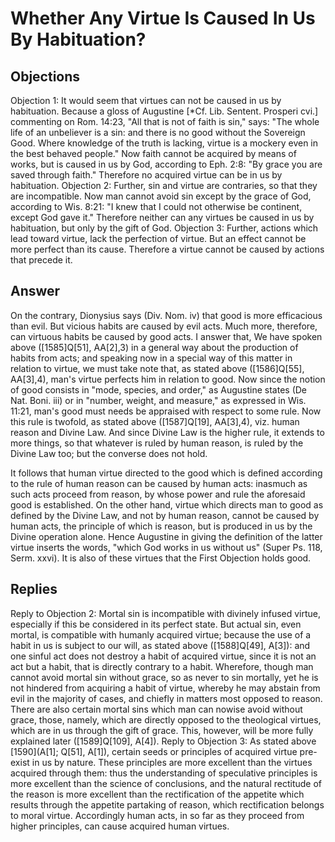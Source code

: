 # Whether Any Virtue Is Caused In Us By Habituation?
## Objections
Objection 1: It would seem that virtues can not be caused in us by habituation. Because a gloss of Augustine [*Cf. Lib. Sentent. Prosperi cvi.] commenting on Rom. 14:23, "All that is not of faith is sin," says: "The whole life of an unbeliever is a sin: and there is no good without the Sovereign Good. Where knowledge of the truth is lacking, virtue is a mockery even in the best behaved people." Now faith cannot be acquired by means of works, but is caused in us by God, according to Eph. 2:8: "By grace you are saved through faith." Therefore no acquired virtue can be in us by habituation.
Objection 2: Further, sin and virtue are contraries, so that they are incompatible. Now man cannot avoid sin except by the grace of God, according to Wis. 8:21: "I knew that I could not otherwise be continent, except God gave it." Therefore neither can any virtues be caused in us by habituation, but only by the gift of God.
Objection 3: Further, actions which lead toward virtue, lack the perfection of virtue. But an effect cannot be more perfect than its cause. Therefore a virtue cannot be caused by actions that precede it.
## Answer
On the contrary, Dionysius says (Div. Nom. iv) that good is more efficacious than evil. But vicious habits are caused by evil acts. Much more, therefore, can virtuous habits be caused by good acts.
I answer that, We have spoken above ([1585]Q[51], AA[2],3) in a general way about the production of habits from acts; and speaking now in a special way of this matter in relation to virtue, we must take note that, as stated above ([1586]Q[55], AA[3],4), man's virtue perfects him in relation to good. Now since the notion of good consists in "mode, species, and order," as Augustine states (De Nat. Boni. iii) or in "number, weight, and measure," as expressed in Wis. 11:21, man's good must needs be appraised with respect to some rule. Now this rule is twofold, as stated above ([1587]Q[19], AA[3],4), viz. human reason and Divine Law. And since Divine Law is the higher rule, it extends to more things, so that whatever is ruled by human reason, is ruled by the Divine Law too; but the converse does not hold.

It follows that human virtue directed to the good which is defined according to the rule of human reason can be caused by human acts: inasmuch as such acts proceed from reason, by whose power and rule the aforesaid good is established. On the other hand, virtue which directs man to good as defined by the Divine Law, and not by human reason, cannot be caused by human acts, the principle of which is reason, but is produced in us by the Divine operation alone. Hence Augustine in giving the definition of the latter virtue inserts the words, "which God works in us without us" (Super Ps. 118, Serm. xxvi). It is also of these virtues that the First Objection holds good.
## Replies
Reply to Objection 2: Mortal sin is incompatible with divinely infused virtue, especially if this be considered in its perfect state. But actual sin, even mortal, is compatible with humanly acquired virtue; because the use of a habit in us is subject to our will, as stated above ([1588]Q[49], A[3]): and one sinful act does not destroy a habit of acquired virtue, since it is not an act but a habit, that is directly contrary to a habit. Wherefore, though man cannot avoid mortal sin without grace, so as never to sin mortally, yet he is not hindered from acquiring a habit of virtue, whereby he may abstain from evil in the majority of cases, and chiefly in matters most opposed to reason. There are also certain mortal sins which man can nowise avoid without grace, those, namely, which are directly opposed to the theological virtues, which are in us through the gift of grace. This, however, will be more fully explained later ([1589]Q[109], A[4]).
Reply to Objection 3: As stated above [1590](A[1]; Q[51], A[1]), certain seeds or principles of acquired virtue pre-exist in us by nature. These principles are more excellent than the virtues acquired through them: thus the understanding of speculative principles is more excellent than the science of conclusions, and the natural rectitude of the reason is more excellent than the rectification of the appetite which results through the appetite partaking of reason, which rectification belongs to moral virtue. Accordingly human acts, in so far as they proceed from higher principles, can cause acquired human virtues.
